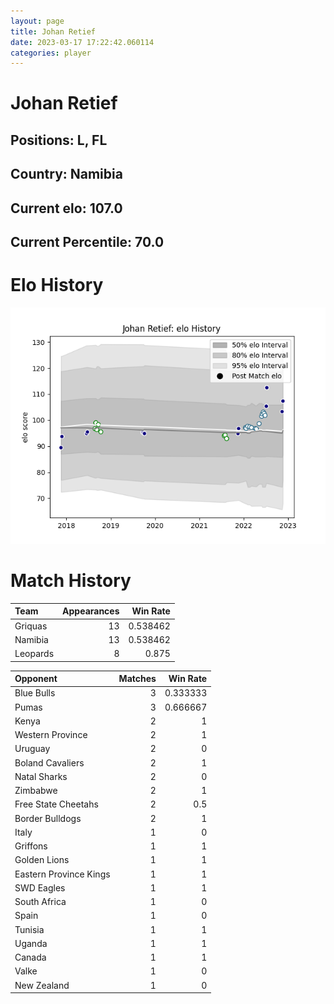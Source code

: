```yaml
---  
layout: page  
title: Johan Retief  
date: 2023-03-17 17:22:42.060114  
categories: player  
---
```

# Johan Retief

## Positions: L, FL

## Country: Namibia

## Current elo: 107.0

## Current Percentile: 70.0

# Elo History


![elo history](history_JohanRetief.png)
# Match History


| Team     |   Appearances |   Win Rate |
|:---------|--------------:|-----------:|
| Griquas  |            13 |   0.538462 |
| Namibia  |            13 |   0.538462 |
| Leopards |             8 |   0.875    |

| Opponent               |   Matches |   Win Rate |
|:-----------------------|----------:|-----------:|
| Blue Bulls             |         3 |   0.333333 |
| Pumas                  |         3 |   0.666667 |
| Kenya                  |         2 |   1        |
| Western Province       |         2 |   1        |
| Uruguay                |         2 |   0        |
| Boland Cavaliers       |         2 |   1        |
| Natal Sharks           |         2 |   0        |
| Zimbabwe               |         2 |   1        |
| Free State Cheetahs    |         2 |   0.5      |
| Border Bulldogs        |         2 |   1        |
| Italy                  |         1 |   0        |
| Griffons               |         1 |   1        |
| Golden Lions           |         1 |   1        |
| Eastern Province Kings |         1 |   1        |
| SWD Eagles             |         1 |   1        |
| South Africa           |         1 |   0        |
| Spain                  |         1 |   0        |
| Tunisia                |         1 |   1        |
| Uganda                 |         1 |   1        |
| Canada                 |         1 |   1        |
| Valke                  |         1 |   0        |
| New Zealand            |         1 |   0        |